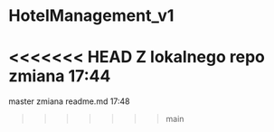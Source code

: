 # HotelManagement_v1
<<<<<<< HEAD
 Z lokalnego repo
 zmiana 17:44
=======
 
master zmiana readme.md 17:48
>>>>>>> main
